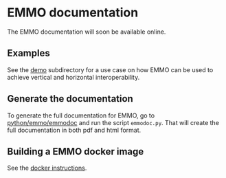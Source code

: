 EMMO documentation
==================
The EMMO documentation will soon be available online.


Examples
--------
See the [demo](../demo/README.md) subdirectory for a use case on how
EMMO can be used to achieve vertical and horizontal interoperability.


Generate the documentation
--------------------------
To generate the full documentation for EMMO, go to
[python/emmo/emmodoc](../python/emmo/emmodoc) and run the script `emmodoc.py`.
That will create the full documentation in both pdf and html format.


Building a EMMO docker image
----------------------------
See the [docker instructions](docker-instructions.md).
